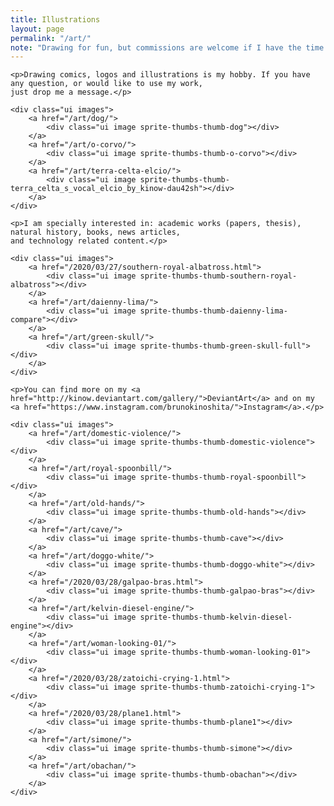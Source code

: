 ```yaml
---
title: Illustrations
layout: page
permalink: "/art/"
note: "Drawing for fun, but commissions are welcome if I have the time."
---
```


<div id="art">
    <div class="ui images">
        <a href="/2020/03/27/alonzo-and-lambda.html">
            <div class="ui image sprite-thumbs-thumb-alonzo_and_lambda_by_kinow-d5tqvau"></div>
        </a>
        <a href="/art/jean-luc-picard/">
            <div class="ui image sprite-thumbs-thumb-jean-luc-picard-original-size"></div>
        </a>
        <a href="/art/stink-bug/">
            <div class="ui image sprite-thumbs-thumb-stink-bug-smaller"></div>
        </a>
    </div>
    
    <p>Drawing comics, logos and illustrations is my hobby. If you have any question, or would like to use my work,
    just drop me a message.</p>
    
    <div class="ui images">
        <a href="/art/dog/">
            <div class="ui image sprite-thumbs-thumb-dog"></div>
        </a>
        <a href="/art/o-corvo/">
            <div class="ui image sprite-thumbs-thumb-o-corvo"></div>
        </a>
        <a href="/art/terra-celta-elcio/">
            <div class="ui image sprite-thumbs-thumb-terra_celta_s_vocal_elcio_by_kinow-dau42sh"></div>
        </a>
    </div>
    
    <p>I am specially interested in: academic works (papers, thesis), natural history, books, news articles,
    and technology related content.</p>
    
    <div class="ui images">
        <a href="/2020/03/27/southern-royal-albatross.html">
            <div class="ui image sprite-thumbs-thumb-southern-royal-albatross"></div>
        </a>
        <a href="/art/daienny-lima/">
            <div class="ui image sprite-thumbs-thumb-daienny-lima-compare"></div>
        </a>
        <a href="/art/green-skull/">
            <div class="ui image sprite-thumbs-thumb-green-skull-full"></div>
        </a>
    </div>
    
    <p>You can find more on my <a href="http://kinow.deviantart.com/gallery/">DeviantArt</a> and on my
    <a href="https://www.instagram.com/brunokinoshita/">Instagram</a>.</p>
    
    <div class="ui images">
        <a href="/art/domestic-violence/">
            <div class="ui image sprite-thumbs-thumb-domestic-violence"></div>
        </a>
        <a href="/art/royal-spoonbill/">
            <div class="ui image sprite-thumbs-thumb-royal-spoonbill"></div>
        </a>
        <a href="/art/old-hands/">
            <div class="ui image sprite-thumbs-thumb-old-hands"></div>
        </a>
        <a href="/art/cave/">
            <div class="ui image sprite-thumbs-thumb-cave"></div>
        </a>
        <a href="/art/doggo-white/">
            <div class="ui image sprite-thumbs-thumb-doggo-white"></div>
        </a>
        <a href="/2020/03/28/galpao-bras.html">
            <div class="ui image sprite-thumbs-thumb-galpao-bras"></div>
        </a>
        <a href="/art/kelvin-diesel-engine/">
            <div class="ui image sprite-thumbs-thumb-kelvin-diesel-engine"></div>
        </a>
        <a href="/art/woman-looking-01/">
            <div class="ui image sprite-thumbs-thumb-woman-looking-01"></div>
        </a>
        <a href="/2020/03/28/zatoichi-crying-1.html">
            <div class="ui image sprite-thumbs-thumb-zatoichi-crying-1"></div>
        </a>
        <a href="/2020/03/28/plane1.html">
            <div class="ui image sprite-thumbs-thumb-plane1"></div>
        </a>
        <a href="/art/simone/">
            <div class="ui image sprite-thumbs-thumb-simone"></div>
        </a>
        <a href="/art/obachan/">
            <div class="ui image sprite-thumbs-thumb-obachan"></div>
        </a>
    </div>
</div>
